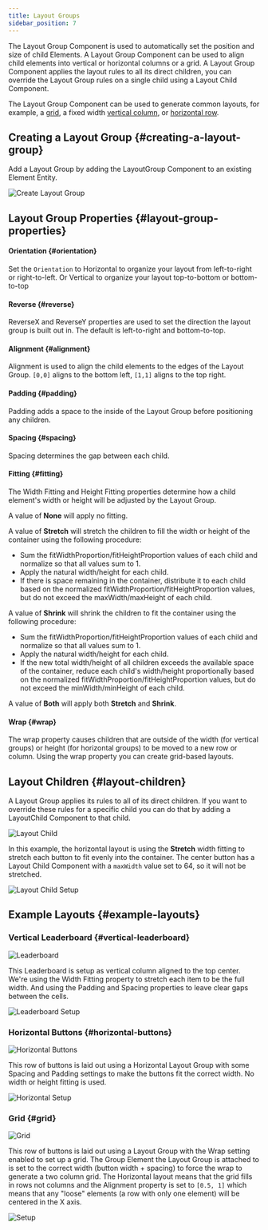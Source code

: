 ```yaml
---
title: Layout Groups
sidebar_position: 7
---
```


The Layout Group Component is used to automatically set the position and size of child Elements. A Layout Group Component can be used to align child elements into vertical or horizontal columns or a grid. A Layout Group Component applies the layout rules to all its direct children, you can override the Layout Group rules on a single child using a Layout Child Component.

The Layout Group Component can be used to generate common layouts, for example, a [grid][10], a fixed width [vertical column][11], or [horizontal row][12].

## Creating a Layout Group {#creating-a-layout-group}

Add a Layout Group by adding the LayoutGroup Component to an existing Element Entity.

![Create Layout Group][1]

## Layout Group Properties {#layout-group-properties}

#### Orientation {#orientation}

Set the `Orientation` to Horizontal to organize your layout from left-to-right or right-to-left. Or Vertical to organize your layout top-to-bottom or bottom-to-top

#### Reverse {#reverse}

ReverseX and ReverseY properties are used to set the direction the layout group is built out in. The default is left-to-right and bottom-to-top.

#### Alignment {#alignment}

Alignment is used to align the child elements to the edges of the Layout Group. `[0,0]` aligns to the bottom left, `[1,1]` aligns to the top right.

#### Padding {#padding}

Padding adds a space to the inside of the Layout Group before positioning any children.

#### Spacing {#spacing}

Spacing determines the gap between each child.

#### Fitting {#fitting}

The Width Fitting and Height Fitting properties determine how a child element's width or height will be adjusted by the Layout Group.

A value of **None** will apply no fitting.

A value of **Stretch** will stretch the children to fill the width or height of the container using the following procedure:

* Sum the fitWidthProportion/fitHeightProportion values of each child and normalize so that all values sum to 1.
* Apply the natural width/height for each child.
* If there is space remaining in the container, distribute it to each child based on the normalized fitWidthProportion/fitHeightProportion values, but do not exceed the maxWidth/maxHeight of each child.

A value of **Shrink** will shrink the children to fit the container using the following procedure:

* Sum the fitWidthProportion/fitHeightProportion values of each child and normalize so that all values sum to 1.
* Apply the natural width/height for each child.
* If the new total width/height of all children exceeds the available space of the container, reduce each child's width/height proportionally based on the normalized fitWidthProportion/fitHeightProportion values, but do not exceed the minWidth/minHeight of each child.

A value of **Both** will apply both **Stretch** and **Shrink**.

#### Wrap {#wrap}

The wrap property causes children that are outside of the width (for vertical groups) or height (for horizontal groups) to be moved to a new row or column. Using the wrap property you can create grid-based layouts.

## Layout Children {#layout-children}

A Layout Group applies its rules to all of its direct children. If you want to override these rules for a specific child you can do that by adding a LayoutChild Component to that child.

![Layout Child][8]

In this example, the horizontal layout is using the **Stretch** width fitting to stretch each button to fit evenly into the container. The center button has a Layout Child Component with a `maxWidth` value set to 64, so it will not be stretched.

![Layout Child Setup][9]

## Example Layouts {#example-layouts}

### Vertical Leaderboard {#vertical-leaderboard}

![Leaderboard][2]

This Leaderboard is setup as vertical column aligned to the top center. We're using the Width Fitting property to stretch each item to be the full width. And using the Padding and Spacing properties to leave clear gaps between the cells.

![Leaderboard Setup][3]

### Horizontal Buttons {#horizontal-buttons}

![Horizontal Buttons][4]

This row of buttons is laid out using a Horizontal Layout Group with some Spacing and Padding settings to make the buttons fit the correct width. No width or height fitting is used.

![Horizontal Setup][5]

### Grid {#grid}

![Grid][6]

This row of buttons is laid out using a Layout Group with the Wrap setting enabled to set up a grid. The Group Element the Layout Group is attached to is set to the correct width (button width + spacing) to force the wrap to generate a two column grid. The Horizontal layout means that the grid fills in rows not columns and the Alignment property is set to `[0.5, 1]` which means that any "loose" elements (a row with only one element) will be centered in the X axis.

![Setup][7]

[1]: /images/user-manual/user-interface/layout-groups/create-layout-group.jpg
[2]: /images/user-manual/user-interface/layout-groups/leaderboard.jpg
[3]: /images/user-manual/user-interface/layout-groups/leaderboard-setup.jpg
[4]: /images/user-manual/user-interface/layout-groups/horizontal-layout.jpg
[5]: /images/user-manual/user-interface/layout-groups/horizontal-setup.jpg
[6]: /images/user-manual/user-interface/layout-groups/grid-layout.jpg
[7]: /images/user-manual/user-interface/layout-groups/grid-setup.jpg
[8]: /images/user-manual/user-interface/layout-groups/layout-child-max-width.jpg
[9]: /images/user-manual/user-interface/layout-groups/layout-child-setup.jpg
[10]: /user-manual/user-interface/layout-groups#grid
[11]: /user-manual/user-interface/layout-groups#vertical-leaderboard
[12]: /user-manual/user-interface/layout-groups#horizontal-buttons
